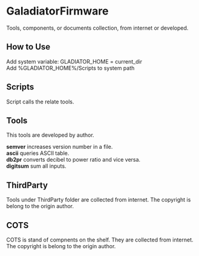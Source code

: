 # GaladiatorFirmware

Tools, components, or documents collection, from internet or developed.

## How to Use

Add system variable: GLADIATOR_HOME  = current_dir  
Add %GLADIATOR_HOME%/Scripts to system path  

## Scripts

Script calls the relate tools.

## Tools

This tools are developed by author.

**semver**    increases version number in a file.  
**ascii**     queries ASCII table.  
**db2pr**     converts decibel to power ratio and vice versa.  
**digitsum**  sum all inputs.  

## ThirdParty

Tools under ThirdParty folder are collected from internet. 
The copyright is belong to the origin author.

## COTS

COTS is stand of compnents on the shelf. They are collected from internet. 
The copyright is belong to the origin author.
